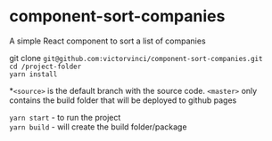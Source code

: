 # component-sort-companies
A simple React component to sort a list of companies

git clone `git@github.com:victorvinci/component-sort-companies.git`<br>
`cd /project-folder` <br>
`yarn install`

*`<source>` is the default branch with the source code. `<master>` only contains the build folder that will be deployed to github pages

`yarn start` - to run the project <br>
`yarn build` - will create the build folder/package